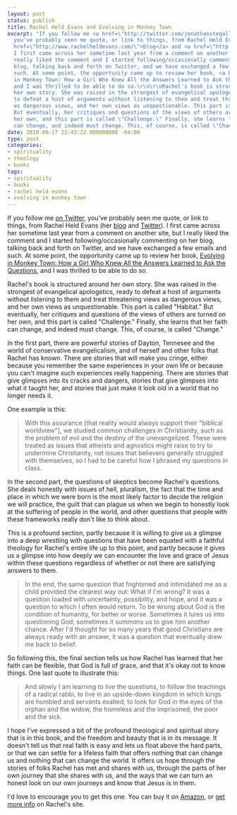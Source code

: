 ```yaml
---
layout: post
status: publish
title: Rachel Held Evans and Evolving in Monkey Town
excerpt: "If you follow me <a href=\"http://twitter.com/jonathanstegall\">on Twitter</a>,
  you've probably seen me quote, or link to things, from Rachel Held Evans (her <a
  href=\"http://www.rachelheldevans.com/\">blog</a> and <a href=\"http://twitter.com/rachelheldevans\">Twitter</a>).
  I first came across her sometime last year from a comment on another site, but I
  really liked the comment and I started following/occasionally commenting on her
  blog, talking back and forth on Twitter, and we have exchanged a few emails and
  such. At some point, the opportunity came up to review her book, <a href=\"http://www.amazon.com/gp/product/0310293995?ie=UTF8&amp;tag=jonathanstega-20&amp;linkCode=as2&amp;camp=1789&amp;creative=390957&amp;creativeASIN=0310293995\">Evolving
  in Monkey Town: How a Girl Who Knew All the Answers Learned to Ask the Questions</a>,
  and I was thrilled to be able to do so.\r\n\r\nRachel's book is structured around
  her own story. She was raised in the strongest of evangelical apologetics, ready
  to defeat a host of arguments without listening to them and treat threatening views
  as dangerous views, and her own views as unquestionable. This part is called \"Habitat.\"
  But eventually, her critiques and questions of the views of others are turned on
  her own, and this part is called \"Challenge.\" Finally, she learns that her faith
  can change, and indeed must change. This, of course, is called \"Change.\""
date: 2010-06-17 22:43:22.000000000 -04:00
type: post
categories:
- spirituality
- theology
- books
tags:
- spirituality
- books
- rachel held evans
- evolving in monkey town
---
```

If you follow me <a href="http://twitter.com/jonathanstegall">on Twitter</a>, you've probably seen me quote, or link to things, from Rachel Held Evans (her <a href="http://www.rachelheldevans.com/">blog</a> and <a href="http://twitter.com/rachelheldevans">Twitter</a>). I first came across her sometime last year from a comment on another site, but I really liked the comment and I started following/occasionally commenting on her blog, talking back and forth on Twitter, and we have exchanged a few emails and such. At some point, the opportunity came up to review her book, <a href="http://www.amazon.com/gp/product/0310293995?ie=UTF8&amp;tag=jonathanstega-20&amp;linkCode=as2&amp;camp=1789&amp;creative=390957&amp;creativeASIN=0310293995">Evolving in Monkey Town: How a Girl Who Knew All the Answers Learned to Ask the Questions</a>, and I was thrilled to be able to do so.

Rachel's book is structured around her own story. She was raised in the strongest of evangelical apologetics, ready to defeat a host of arguments without listening to them and treat threatening views as dangerous views, and her own views as unquestionable. This part is called "Habitat." But eventually, her critiques and questions of the views of others are turned on her own, and this part is called "Challenge." Finally, she learns that her faith can change, and indeed must change. This, of course, is called "Change."

In the first part, there are powerful stories of Dayton, Tennesee and the world of conservative evangelicalism, and of herself and other folks that Rachel has known. There are stories that will make you cringe, either because you remember the same experiences in your own life or because you can't imagine such experiences really happening. There are stories that give glimpses into its cracks and dangers, stories that give glimpses into what it taught her, and stories that just make it look old in a world that no longer needs it.

One example is this:

<blockquote><p>With this assurance [that reality would always support their "biblical worldview"], we studied common challenges in Christianity, such as the problem of evil and the destiny of the unevangelized. These were treated as issues that atheists and agnostics might raise to try to undermine Christianity, not issues that believers generally struggled with themselves, so I had to be careful how I phrased my questions in class.</p></blockquote>

In the second part, the questions of skeptics become Rachel's questions. She deals honestly with issues of hell, pluralism, the fact that the time and place in which we were born is the most likely factor to decide the religion we will practice, the guilt that can plague us when we begin to honestly look at the suffering of people in the world, and other questions that people with these frameworks really don't like to think about.

This is a profound section, partly because it is willing to give us a glimpse into a deep wrestling with questions that have been equated with a faithful theology for Rachel's entire life up to this point, and partly because it gives us a glimpse into how deeply we can encounter the love and grace of Jesus within these questions regardless of whether or not there are satisfying answers to them.

<blockquote><p>In the end, the same question that frightened and intimidated me as a child provided the clearest way out: What if I'm wrong? It was a question loaded with uncertainty, possibility, and hope, and it was a question to which I often would return. To be wrong about God is the condition of humanity, for better or worse. Sometimes it lures us into questioning God; sometimes it summons us to give him another chance. After I'd thought for so many years that good Christians are always ready with an answer, it was a question that eventually drew me back to belief.</p></blockquote>

So following this, the final section tells us how Rachel has learned that her faith can be flexible, that God is full of grace, and that it's okay not to know things. One last quote to illustrate this:

<blockquote><p>And slowly I am learning to live the questions, to follow the teachings of a radical rabbi, to live in an upside-down kingdom in which kings are humbled and servants exalted, to look for God in the eyes of the orphan and the widow, the homeless and the imprisoned, the poor and the sick.</p></blockquote>

I hope I've expressed a bit of the profound theological and spiritual story that is in this book, and the freedom and beauty that is in its message. It doesn't tell us that real faith is easy and lets us float above the hard parts, or that we can settle for a lifeless faith that offers nothing that can change us and nothing that can change the world. It offers us hope through the stories of folks Rachel has met and shares with us, through the parts of her own journey that she shares with us, and the ways that we can turn an honest look on our own journeys and know that Jesus is in them.

I'd love to encourage you to get this one. You can buy it on <a href="http://www.amazon.com/gp/product/0310293995?ie=UTF8&amp;tag=jonathanstega-20&amp;linkCode=as2&amp;camp=1789&amp;creative=390957&amp;creativeASIN=0310293995">Amazon</a>, or <a href="http://rachelheldevans.com/book">get more info</a> on Rachel's site.
